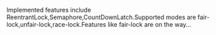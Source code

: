   Implemented features include ReentrantLock,Semaphore,CountDownLatch.Supported modes are fair-lock,unfair-lock,race-lock.Features like fair-lock are on the way...
